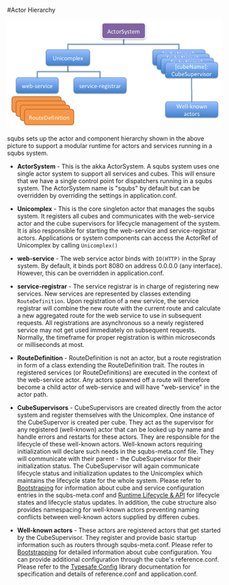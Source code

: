 
#Actor Hierarchy

![image](img/squbs-actor-hierarchy.png)

squbs sets up the actor and component hierarchy shown in the above picture to support a modular runtime for actors and services running in a squbs system.

* **ActorSystem** - This is the akka ActorSystem. A squbs system uses one single actor system to support all services and cubes. This will ensure that we have a single control point for dispatchers running in a squbs system. The ActorSystem name is "squbs" by default but can be overridden by overriding the settings in application.conf.

* **Unicomplex** - This is the core singleton actor that manages the squbs system. It registers all cubes and communicates with the web-service actor and the cube supervisors for lifecycle management of the system. It is also responsible for starting the web-service and service-registrar actors. Applications or system components can access the ActorRef of Unicomplex by calling `Unicomplex()`

* **web-service** - The web service actor binds with `IO(HTTP)` in the Spray system. By default, it binds port 8080 on address 0.0.0.0 (any interface). However, this can be overridden in application.conf.

* **service-registrar** - The service registrar is in charge of registering new services. New services are represented by classes extending `RouteDefinition`. Upon registration of a new service, the service registrar will combine the new route with the current route and calculate a new aggregated route for the web service to use in subsequent requests. All registrations are asynchronous so a newly registered service may not get used immediately on subsequent requests. Normally, the timeframe for proper registration is within microseconds or milliseconds at most.

* **RouteDefinition** - RouteDefinition is not an actor, but a route registration in form of a class extending the RouteDefinition trait. The routes in registered services (or RouteDefinitions) are executed in the context of the web-service actor. Any actors spawned off a route will therefore become a child actor of web-service and will have "web-service" in the actor path.

* **CubeSupervisors** - CubeSupervisors are created directly from the actor system and register themselves with the Unicomplex. One instance of the CubeSupervor is created per cube. They act as the supervisor for any registered (well-known) actor that can be looked up by name and handle errors and restarts for these actors. They are responsible for the lifecycle of these well-known actors. Well-known actors requiring initialization will declare such needs in the squbs-meta.conf file. They will communicate with their parent - the CubeSupervisor for their initialization status. The CubeSupervisor will again communicate lifecycle status and initialization updates to the Unicomplex which maintains the lifecycle state for the whole system. Please refer to [Bootstraping](bootstrap.md) for information about cube and service configuration entries in the squbs-meta.conf and [Runtime Lifecycle & API](lifecycle.md) for lifecycle states and lifecycle status updates. In addition, the cube structure also provides namespacing for well-known actors preventing naming conflicts between well-known actors supplied by differen cubes.

* **Well-known actors** - These actors are registered actors that get started by the CubeSupervisor. They register and provide basic startup information such as routers through squbs-meta.conf. Please refer to [Bootstrapping](bootstrap.md) for detailed information about cube configuration. You can provide additional configuration through the cube's reference.conf. Please refer to the [Typesafe Config](https://github.com/typesafehub/config) library documentation for specification and details of reference.conf and application.conf.

